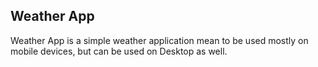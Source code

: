 ## Weather App
Weather App is a simple weather application mean to be used mostly on mobile devices, but can be used on Desktop as well.
